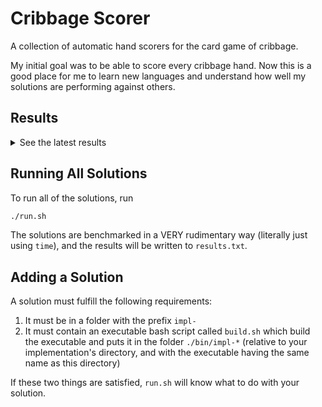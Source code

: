 # Cribbage Scorer
A collection of automatic hand scorers for the card game of cribbage.

My initial goal was to be able to score every cribbage hand. Now this is a good place for me to learn new languages and understand how well my solutions are performing against others.

## Results
<details>
  <summary>See the latest results</summary>
    ```
    impl-go

    real	0m6.350s
    user	0m0.000s
    sys	0m0.000s

    
    impl-rust

    real	0m3.104s
    user	0m0.000s
    sys	0m0.000s
    ```
</details>


## Running All Solutions
To run all of the solutions, run
```bash
./run.sh
```
The solutions are benchmarked in a VERY rudimentary way (literally just using `time`), and the results will be written to `results.txt`.

## Adding a Solution
A solution must fulfill the following requirements:
1. It must be in a folder with the prefix `impl-`
1. It must contain an executable bash script called `build.sh` which build the executable and puts it in the folder `./bin/impl-*` (relative to your implementation's directory, and with the executable having the same name as this directory)

If these two things are satisfied, `run.sh` will know what to do with your solution.
